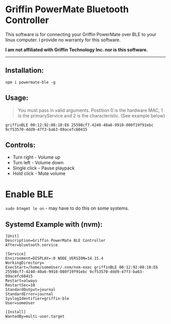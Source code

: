 # Griffin PowerMate Bluetooth Controller

This software is for connecting your Griffin PowerMate
over BLE to your linux computer.
I provide no warranty for this software.

**I am not affiliated with Griffin Technology Inc. nor is this software.**

---

## Installation:
`npm i powermate-ble -g`

## Usage:
> You must pass in valid arguments. Postition 0 is the hardware MAC, 1 is the primaryService and 2 is the characteristic. (See example below)

`griffinBLE 00:12:92:08:18:E6 25598cf7-4240-40a6-9910-080f19f91ebc 9cf53570-ddd9-47f3-ba63-09acefc60415`

## Controls:
- Turn right - Volume up
- Turn left - Volume down
- Single click - Pause playpack
- Hold click - Mute volume

# Enable BLE
`sudo btmgmt le on` - may have to do this on some systems.

## Systemd Example with (nvm):
```
[Unit]
Description=Griffin PowerMate BLE Controller
After=bluetooth.service

[Service]
Environment=DISPLAY=:0 NODE_VERSION=14.15.4
WorkingDirectory=
ExecStart=/home/someUser/.nvm/nvm-exec griffinBLE 00:12:92:08:18:E6 25598cf7-4240-40a6-9910-080f19f91ebc 9cf53570-ddd9-47f3-ba63-09acefc60415
Restart=always
RestartSec=10
StandardOutput=journal
StandardError=journal
SyslogIdentifier=griffin-ble
User=someUser

[Install]
WantedBy=multi-user.target
```

